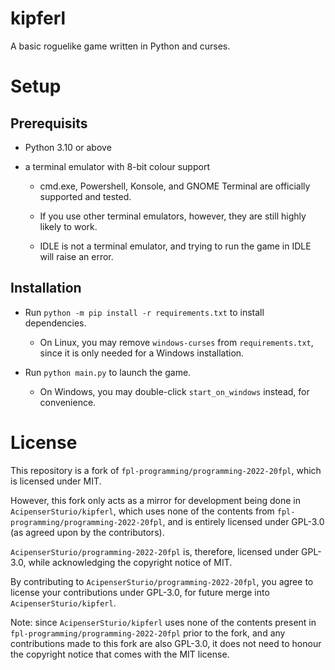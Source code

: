 # kipferl

A basic roguelike game written in Python and curses.

# Setup

## Prerequisits

* Python 3.10 or above

* a terminal emulator with 8-bit colour support

  * cmd.exe, Powershell, Konsole, and GNOME Terminal are officially supported and tested.

  * If you use other terminal emulators, however, they are still highly likely to work.

  * IDLE is not a terminal emulator, and trying to run the game in IDLE will raise an error.

## Installation

* Run `python -m pip install -r requirements.txt` to install dependencies.

  * On Linux, you may remove `windows-curses` from `requirements.txt`, since it is only needed for a Windows installation.

* Run `python main.py` to launch the game.

  * On Windows, you may double-click `start_on_windows` instead, for convenience.

# License

This repository is a fork of `fpl-programming/programming-2022-20fpl`, which is licensed under MIT.

However, this fork only acts as a mirror for development being done in `AcipenserSturio/kipferl`, which uses none of the contents from `fpl-programming/programming-2022-20fpl`, and is entirely licensed under GPL-3.0 (as agreed upon by the contributors).

`AcipenserSturio/programming-2022-20fpl` is, therefore, licensed under GPL-3.0, while acknowledging the copyright notice of MIT.

By contributing to `AcipenserSturio/programming-2022-20fpl`, you agree to license your contributions under GPL-3.0, for future merge into `AcipenserSturio/kipferl`.

Note: since `AcipenserSturio/kipferl` uses none of the contents present in `fpl-programming/programming-2022-20fpl` prior to the fork, and any contributions made to this fork are also GPL-3.0, it does not need to honour the copyright notice that comes with the MIT license.

